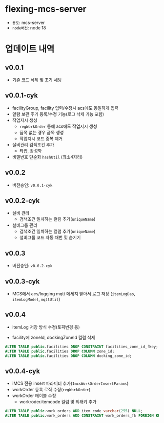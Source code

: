 # flexing-mcs-server

- `용도`: mcs-server
- `node버전`: node 18

# 업데이트 내역

## v0.0.1

- 기존 코드 삭제 및 초기 세팅

## v0.0.1-cyk

- facilityGroup, facility 입력/수정시 acs에도 동일하게 입력
- 알람 보관 주기 등록/수정 기능(로그 삭제 기능 포함)
- 작업지시 생성
  - `regWorkOrder` 통해 acs에도 작업지시 생성
  - 품목 없는 경우 품목 생성
  - 작업지시 코드 중복 제거
- 설비관리 검색조건 추가
  - 타입, 활성화
- 비밀번호 단순화 `hashUtil` (최소4자리)

## v0.0.2

- 버전승인: `v0.0.1-cyk`

## v0.0.2-cyk

- 설비 관리
  - 검색조건 일치하는 컬럼 추가(`uniqueName`)
- 설비그룹 관리
  - 검색조건 일치하는 컬럼 추가(`uniqueName`)
  - 설비그룹 코드 자동 채번 및 숨기기

## v0.0.3

- 버전승인: `v0.0.2-cyk`

## v0.0.3-cyk

- MCS에서 acs/logging mqtt 메세지 받아서 로그 저장
  (`itemLogDao`, `itemLogModel`, `mqttUtil`)

## v0.0.4

- itemLog 저장 방식 수정(토픽변경 등)

- facility에 zoneId, dockingZoneId 컬럼 삭제

```sql
ALTER TABLE public.facilities DROP CONSTRAINT facilities_zone_id_fkey;
ALTER TABLE public.facilities DROP COLUMN zone_id;
ALTER TABLE public.facilities DROP COLUMN docking_zone_id;
```

## v0.0.4-cyk
- iMCS 전용 insert 파라미터 추가(`ImcsWorkOrderInsertParams`)
- workOrder 등록 로직 수정(`regWorkOrder`)
- workOrder 테이블 수정
  - workroder.itemcode 컬럼 및 외래키 추가
```sql
ALTER TABLE public.work_orders ADD item_code varchar(255) NULL;
ALTER TABLE public.work_orders ADD CONSTRAINT work_orders_fk FOREIGN KEY (item_code) REFERENCES public.items(code) ON DELETE SET NULL ON UPDATE CASCADE;
```
